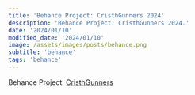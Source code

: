 ```yaml
---
title: 'Behance Project: CristhGunners 2024'
description: 'Behance Project: CristhGunners 2024.'
date: '2024/01/10'
modified_date: '2024/01/10'
image: /assets/images/posts/behance.png
subtitle: 'behance'
tags: 'behance'
---
```


Behance Project: [CristhGunners](https://www.behance.net/gallery/188300635/CristhGunners-Page-2024)
